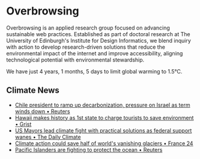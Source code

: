# Overbrowsing

Overbrowsing is an applied research group focused on advancing sustainable web practices. Established as part of doctoral research at The University of Edinburgh's Institute for Design Informatics, we blend inquiry with action to develop research-driven solutions that reduce the environmental impact of the internet and improve accessibility, aligning technological potential with environmental stewardship.

<!-- clock-time -->
We have just 4 years, 1 months, 5 days to limit global warming to 1.5°C.
<!-- /clock-time -->

## Climate News
<!-- clock-news -->
- [Chile president to ramp up decarbonization, pressure on Israel as term winds down • Reuters](https://www.reuters.com/sustainability/climate-energy/chile-president-ramp-up-decarbonization-pressure-israel-term-winds-down-2025-06-01/)
- [Hawaii makes history as 1st state to charge tourists to save environment • Grist](https://grist.org/politics/hawai%ca%bbi-makes-history-as-first-state-to-charge-tourists-to-save-environment/ )
- [US Mayors lead climate fight with practical solutions as federal support wanes • The Daily Climate](https://www.dailyclimate.org/mayors-lead-climate-fight-with-practical-solutions-as-federal-support-wanes-2672234234.html )
- [Climate action could save half of world's vanishing glaciers • France 24](https://www.france24.com/en/live-news/20250529-climate-action-could-save-half-of-world-s-vanishing-glaciers-says-study )
- [Pacific Islanders are fighting to protect the ocean • Reuters](https://www.reuters.com/sustainability/society-equity/pacific-islanders-are-fighting-protect-ocean-now-world-must-too-2025-05-29/ )
<!-- /clock-news -->
